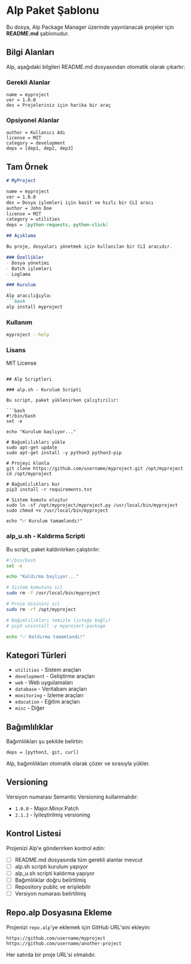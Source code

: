 # Alp Paket Şablonu

Bu dosya, Alp Package Manager üzerinde yayınlanacak projeler için **README.md** şablonudur.

## Bilgi Alanları

Alp, aşağıdaki bilgileri README.md dosyasından otomatik olarak çıkartır:

### Gerekli Alanlar

```
name = myproject
ver = 1.0.0
des = Projeleriniz için harika bir araç
```

### Opsiyonel Alanlar

```
author = Kullanıcı Adı
license = MIT
category = development
deps = [dep1, dep2, dep3]
```

## Tam Örnek

```markdown
# MyProject

name = myproject
ver = 1.0.0
des = Dosya işlemleri için basit ve hızlı bir CLI aracı
author = John Doe
license = MIT
category = utilities
deps = [python-requests, python-click]

## Açıklama

Bu proje, dosyaları yönetmek için kullanılan bir CLI aracıdır.

### Özellikler
- Dosya yönetimi
- Batch işlemleri
- Loglama

### Kurulum

Alp aracılığıyla:
```bash
alp install myproject
```

### Kullanım

```bash
myproject --help
```

### Lisans

MIT License
```

## Alp Scriptleri

### alp.sh - Kurulum Scripti

Bu script, paket yüklenirken çalıştırılır:

```bash
#!/bin/bash
set -e

echo "Kurulum başlıyor..."

# Bağımlılıkları yükle
sudo apt-get update
sudo apt-get install -y python3 python3-pip

# Projeyi klonla
git clone https://github.com/username/myproject.git /opt/myproject
cd /opt/myproject

# Bağımlılıkları kur
pip3 install -r requirements.txt

# Sistem komutu oluştur
sudo ln -sf /opt/myproject/myproject.py /usr/local/bin/myproject
sudo chmod +x /usr/local/bin/myproject

echo "✅ Kurulum tamamlandı!"
```

### alp_u.sh - Kaldırma Scripti

Bu script, paket kaldırılırken çalıştırılır:

```bash
#!/bin/bash
set -e

echo "Kaldırma başlıyor..."

# Sistem komutunu sil
sudo rm -f /usr/local/bin/myproject

# Proje dizinini sil
sudo rm -rf /opt/myproject

# Bağımlılıkları temizle (isteğe bağlı)
# pip3 uninstall -y myproject-package

echo "✅ Kaldırma tamamlandı!"
```

## Kategori Türleri

- `utilities` - Sistem araçları
- `development` - Geliştirme araçları
- `web` - Web uygulamaları
- `database` - Veritabanı araçları
- `monitoring` - İzleme araçları
- `education` - Eğitim araçları
- `misc` - Diğer

## Bağımlılıklar

Bağımlılıkları şu şekilde belirtin:

```
deps = [python3, git, curl]
```

Alp, bağımlılıkları otomatik olarak çözer ve sırasıyla yükler.

## Versioning

Versiyon numarası Semantic Versioning kullanmalıdır:

- `1.0.0` - Major.Minor.Patch
- `2.1.3` - İyileştirilmiş versioning

## Kontrol Listesi

Projenizi Alp'e gönderirken kontrol edin:

- [ ] README.md dosyasında tüm gerekli alanlar mevcut
- [ ] alp.sh scripti kurulum yapıyor
- [ ] alp_u.sh scripti kaldırma yapıyor
- [ ] Bağımlılıklar doğru belirtilmiş
- [ ] Repository public ve erişilebilir
- [ ] Versiyon numarası belirtilmiş

## Repo.alp Dosyasına Ekleme

Projenizi `repo.alp`'ye eklemek için GitHub URL'sini ekleyin:

```
https://github.com/username/myproject
https://github.com/username/another-project
```

Her satırda bir proje URL'si olmalıdır.
